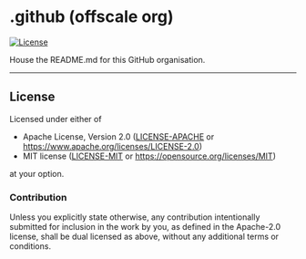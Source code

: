.github (offscale org)
======================
[![License](https://img.shields.io/badge/license-Apache--2.0%20OR%20MIT-blue.svg)](https://opensource.org/licenses/Apache-2.0)

House the README.md for this GitHub organisation.

---

## License

Licensed under either of

- Apache License, Version 2.0 ([LICENSE-APACHE](LICENSE-APACHE) or <https://www.apache.org/licenses/LICENSE-2.0>)
- MIT license ([LICENSE-MIT](LICENSE-MIT) or <https://opensource.org/licenses/MIT>)

at your option.

### Contribution

Unless you explicitly state otherwise, any contribution intentionally submitted
for inclusion in the work by you, as defined in the Apache-2.0 license, shall be
dual licensed as above, without any additional terms or conditions.
